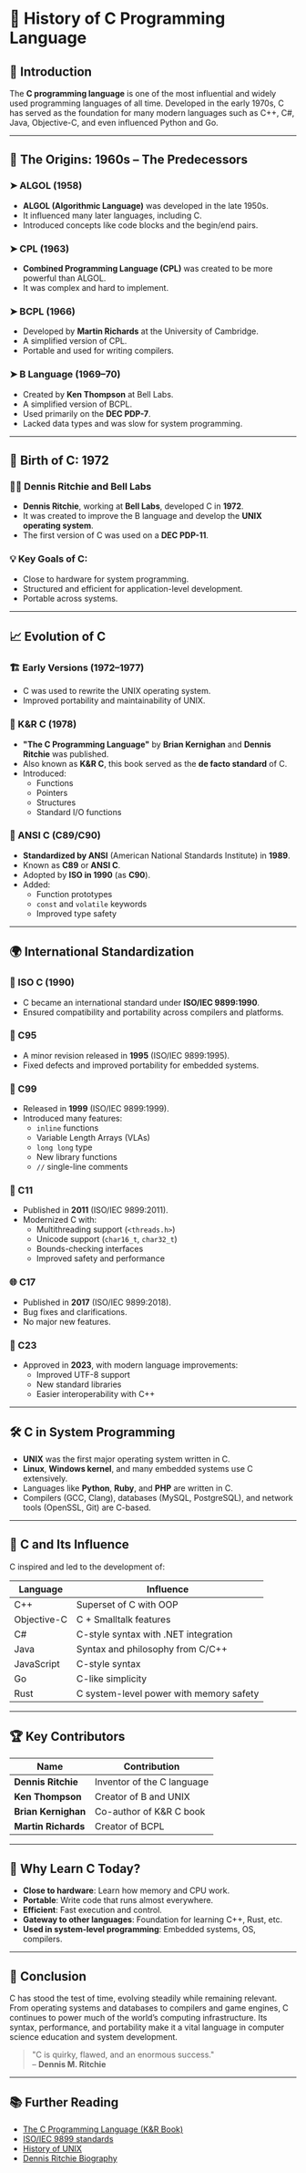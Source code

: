 # 📜 History of C Programming Language

## 🧠 Introduction

The **C programming language** is one of the most influential and widely used programming languages of all time. Developed in the early 1970s, C has served as the foundation for many modern languages such as C++, C#, Java, Objective-C, and even influenced Python and Go.

---

## 🏁 The Origins: 1960s – The Predecessors

### ➤ ALGOL (1958)
- **ALGOL (Algorithmic Language)** was developed in the late 1950s.
- It influenced many later languages, including C.
- Introduced concepts like code blocks and the begin/end pairs.

### ➤ CPL (1963)
- **Combined Programming Language (CPL)** was created to be more powerful than ALGOL.
- It was complex and hard to implement.

### ➤ BCPL (1966)
- Developed by **Martin Richards** at the University of Cambridge.
- A simplified version of CPL.
- Portable and used for writing compilers.

### ➤ B Language (1969–70)
- Created by **Ken Thompson** at Bell Labs.
- A simplified version of BCPL.
- Used primarily on the **DEC PDP-7**.
- Lacked data types and was slow for system programming.

---

## 🧱 Birth of C: 1972

### 👨‍💻 Dennis Ritchie and Bell Labs
- **Dennis Ritchie**, working at **Bell Labs**, developed C in **1972**.
- It was created to improve the B language and develop the **UNIX operating system**.
- The first version of C was used on a **DEC PDP-11**.

### 💡 Key Goals of C:
- Close to hardware for system programming.
- Structured and efficient for application-level development.
- Portable across systems.

---

## 📈 Evolution of C

### 🏗️ Early Versions (1972–1977)
- C was used to rewrite the UNIX operating system.
- Improved portability and maintainability of UNIX.

### 📘 K&R C (1978)
- **"The C Programming Language"** by **Brian Kernighan** and **Dennis Ritchie** was published.
- Also known as **K&R C**, this book served as the **de facto standard** of C.
- Introduced:
  - Functions
  - Pointers
  - Structures
  - Standard I/O functions

### 📜 ANSI C (C89/C90)
- **Standardized by ANSI** (American National Standards Institute) in **1989**.
- Known as **C89** or **ANSI C**.
- Adopted by **ISO in 1990** (as **C90**).
- Added:
  - Function prototypes
  - `const` and `volatile` keywords
  - Improved type safety

---

## 🌍 International Standardization

### 📆 ISO C (1990)
- C became an international standard under **ISO/IEC 9899:1990**.
- Ensured compatibility and portability across compilers and platforms.

### 🚀 C95
- A minor revision released in **1995** (ISO/IEC 9899:1995).
- Fixed defects and improved portability for embedded systems.

### 🧪 C99
- Released in **1999** (ISO/IEC 9899:1999).
- Introduced many features:
  - `inline` functions
  - Variable Length Arrays (VLAs)
  - `long long` type
  - New library functions
  - `//` single-line comments

### 🔧 C11
- Published in **2011** (ISO/IEC 9899:2011).
- Modernized C with:
  - Multithreading support (`<threads.h>`)
  - Unicode support (`char16_t`, `char32_t`)
  - Bounds-checking interfaces
  - Improved safety and performance

### 🌐 C17
- Published in **2017** (ISO/IEC 9899:2018).
- Bug fixes and clarifications.
- No major new features.

### 🔮 C23
- Approved in **2023**, with modern language improvements:
  - Improved UTF-8 support
  - New standard libraries
  - Easier interoperability with C++

---

## 🛠️ C in System Programming

- **UNIX** was the first major operating system written in C.
- **Linux**, **Windows kernel**, and many embedded systems use C extensively.
- Languages like **Python**, **Ruby**, and **PHP** are written in C.
- Compilers (GCC, Clang), databases (MySQL, PostgreSQL), and network tools (OpenSSL, Git) are C-based.

---

## 🔄 C and Its Influence

C inspired and led to the development of:

| Language     | Influence |
|--------------|-----------|
| C++          | Superset of C with OOP |
| Objective-C  | C + Smalltalk features |
| C#           | C-style syntax with .NET integration |
| Java         | Syntax and philosophy from C/C++ |
| JavaScript   | C-style syntax |
| Go           | C-like simplicity |
| Rust         | C system-level power with memory safety |

---

## 🏆 Key Contributors

| Name              | Contribution                       |
|-------------------|------------------------------------|
| **Dennis Ritchie** | Inventor of the C language         |
| **Ken Thompson**   | Creator of B and UNIX              |
| **Brian Kernighan**| Co-author of K&R C book            |
| **Martin Richards**| Creator of BCPL                   |

---

## 🧠 Why Learn C Today?

- **Close to hardware**: Learn how memory and CPU work.
- **Portable**: Write code that runs almost everywhere.
- **Efficient**: Fast execution and control.
- **Gateway to other languages**: Foundation for learning C++, Rust, etc.
- **Used in system-level programming**: Embedded systems, OS, compilers.

---

## 🏁 Conclusion

C has stood the test of time, evolving steadily while remaining relevant. From operating systems and databases to compilers and game engines, C continues to power much of the world’s computing infrastructure. Its syntax, performance, and portability make it a vital language in computer science education and system development.

> "C is quirky, flawed, and an enormous success."  
> – **Dennis M. Ritchie**

---

## 📚 Further Reading

- [The C Programming Language (K&R Book)](https://en.wikipedia.org/wiki/The_C_Programming_Language)
- [ISO/IEC 9899 standards](https://www.iso.org/standard/74528.html)
- [History of UNIX](https://en.wikipedia.org/wiki/Unix)
- [Dennis Ritchie Biography](https://en.wikipedia.org/wiki/Dennis_Ritchie)

